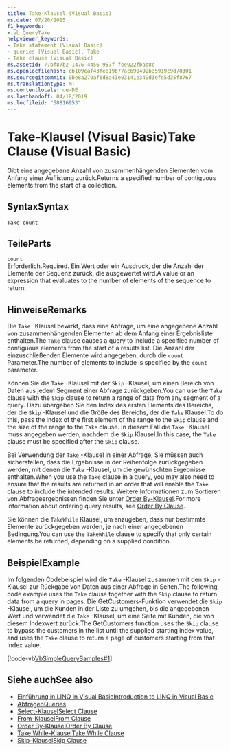 ```yaml
---
title: Take-Klausel (Visual Basic)
ms.date: 07/20/2015
f1_keywords:
- vb.QueryTake
helpviewer_keywords:
- Take statement [Visual Basic]
- queries [Visual Basic], Take
- Take clause [Visual Basic]
ms.assetid: 77bf87b2-1476-4456-957f-fee922fbad8c
ms.openlocfilehash: cb109eaf43fee19b77ac690492b85919c9d78301
ms.sourcegitcommit: 0be8a279af6d8a43e03141e349d3efd5d35f8767
ms.translationtype: MT
ms.contentlocale: de-DE
ms.lasthandoff: 04/18/2019
ms.locfileid: "58816953"
---
```

# <a name="take-clause-visual-basic"></a><span data-ttu-id="72cf3-102">Take-Klausel (Visual Basic)</span><span class="sxs-lookup"><span data-stu-id="72cf3-102">Take Clause (Visual Basic)</span></span>
<span data-ttu-id="72cf3-103">Gibt eine angegebene Anzahl von zusammenhängenden Elementen vom Anfang einer Auflistung zurück.</span><span class="sxs-lookup"><span data-stu-id="72cf3-103">Returns a specified number of contiguous elements from the start of a collection.</span></span>  
  
## <a name="syntax"></a><span data-ttu-id="72cf3-104">Syntax</span><span class="sxs-lookup"><span data-stu-id="72cf3-104">Syntax</span></span>  
  
```  
Take count  
```  
  
## <a name="parts"></a><span data-ttu-id="72cf3-105">Teile</span><span class="sxs-lookup"><span data-stu-id="72cf3-105">Parts</span></span>  
 `count`  
 <span data-ttu-id="72cf3-106">Erforderlich.</span><span class="sxs-lookup"><span data-stu-id="72cf3-106">Required.</span></span> <span data-ttu-id="72cf3-107">Ein Wert oder ein Ausdruck, der die Anzahl der Elemente der Sequenz zurück, die ausgewertet wird.</span><span class="sxs-lookup"><span data-stu-id="72cf3-107">A value or an expression that evaluates to the number of elements of the sequence to return.</span></span>  
  
## <a name="remarks"></a><span data-ttu-id="72cf3-108">Hinweise</span><span class="sxs-lookup"><span data-stu-id="72cf3-108">Remarks</span></span>  
 <span data-ttu-id="72cf3-109">Die `Take` -Klausel bewirkt, dass eine Abfrage, um eine angegebene Anzahl von zusammenhängenden Elementen ab dem Anfang einer Ergebnisliste enthalten.</span><span class="sxs-lookup"><span data-stu-id="72cf3-109">The `Take` clause causes a query to include a specified number of contiguous elements from the start of a results list.</span></span> <span data-ttu-id="72cf3-110">Die Anzahl der einzuschließenden Elemente wird angegeben, durch die `count` Parameter.</span><span class="sxs-lookup"><span data-stu-id="72cf3-110">The number of elements to include is specified by the `count` parameter.</span></span>  
  
 <span data-ttu-id="72cf3-111">Können Sie die `Take` -Klausel mit der `Skip` -Klausel, um einen Bereich von Daten aus jedem Segment einer Abfrage zurückgeben.</span><span class="sxs-lookup"><span data-stu-id="72cf3-111">You can use the `Take` clause with the `Skip` clause to return a range of data from any segment of a query.</span></span> <span data-ttu-id="72cf3-112">Dazu übergeben Sie den Index des ersten Elements des Bereichs, der die `Skip` -Klausel und die Größe des Bereichs, der die `Take` Klausel.</span><span class="sxs-lookup"><span data-stu-id="72cf3-112">To do this, pass the index of the first element of the range to the `Skip` clause and the size of the range to the `Take` clause.</span></span> <span data-ttu-id="72cf3-113">In diesem Fall die `Take` -Klausel muss angegeben werden, nachdem die `Skip` Klausel.</span><span class="sxs-lookup"><span data-stu-id="72cf3-113">In this case, the `Take` clause must be specified after the `Skip` clause.</span></span>  
  
 <span data-ttu-id="72cf3-114">Bei Verwendung der `Take` -Klausel in einer Abfrage, Sie müssen auch sicherstellen, dass die Ergebnisse in der Reihenfolge zurückgegeben werden, mit denen die `Take` -Klausel, um die gewünschten Ergebnisse enthalten.</span><span class="sxs-lookup"><span data-stu-id="72cf3-114">When you use the `Take` clause in a query, you may also need to ensure that the results are returned in an order that will enable the `Take` clause to include the intended results.</span></span> <span data-ttu-id="72cf3-115">Weitere Informationen zum Sortieren von Abfrageergebnissen finden Sie unter [Order By-Klausel](../../../visual-basic/language-reference/queries/order-by-clause.md).</span><span class="sxs-lookup"><span data-stu-id="72cf3-115">For more information about ordering query results, see [Order By Clause](../../../visual-basic/language-reference/queries/order-by-clause.md).</span></span>  
  
 <span data-ttu-id="72cf3-116">Sie können die `TakeWhile` Klausel, um anzugeben, dass nur bestimmte Elemente zurückgegeben werden, je nach einer angegebenen Bedingung.</span><span class="sxs-lookup"><span data-stu-id="72cf3-116">You can use the `TakeWhile` clause to specify that only certain elements be returned, depending on a supplied condition.</span></span>  
  
## <a name="example"></a><span data-ttu-id="72cf3-117">Beispiel</span><span class="sxs-lookup"><span data-stu-id="72cf3-117">Example</span></span>  
 <span data-ttu-id="72cf3-118">Im folgenden Codebeispiel wird die `Take` -Klausel zusammen mit den `Skip` -Klausel zur Rückgabe von Daten aus einer Abfrage in Seiten.</span><span class="sxs-lookup"><span data-stu-id="72cf3-118">The following code example uses the `Take` clause together with the `Skip` clause to return data from a query in pages.</span></span> <span data-ttu-id="72cf3-119">Die GetCustomers-Funktion verwendet die `Skip` -Klausel, um die Kunden in der Liste zu umgehen, bis die angegebenen Wert und verwendet die `Take` -Klausel, um eine Seite mit Kunden, die von diesem Indexwert zurück.</span><span class="sxs-lookup"><span data-stu-id="72cf3-119">The GetCustomers function uses the `Skip` clause to bypass the customers in the list until the supplied starting index value, and uses the `Take` clause to return a page of customers starting from that index value.</span></span>  
  
 [!code-vb[VbSimpleQuerySamples#1](~/samples/snippets/visualbasic/VS_Snippets_VBCSharp/VbSimpleQuerySamples/VB/QuerySamples1.vb#1)]  
  
## <a name="see-also"></a><span data-ttu-id="72cf3-120">Siehe auch</span><span class="sxs-lookup"><span data-stu-id="72cf3-120">See also</span></span>

- [<span data-ttu-id="72cf3-121">Einführung in LINQ in Visual Basic</span><span class="sxs-lookup"><span data-stu-id="72cf3-121">Introduction to LINQ in Visual Basic</span></span>](../../../visual-basic/programming-guide/language-features/linq/introduction-to-linq.md)
- [<span data-ttu-id="72cf3-122">Abfragen</span><span class="sxs-lookup"><span data-stu-id="72cf3-122">Queries</span></span>](../../../visual-basic/language-reference/queries/index.md)
- [<span data-ttu-id="72cf3-123">Select-Klausel</span><span class="sxs-lookup"><span data-stu-id="72cf3-123">Select Clause</span></span>](../../../visual-basic/language-reference/queries/select-clause.md)
- [<span data-ttu-id="72cf3-124">From-Klausel</span><span class="sxs-lookup"><span data-stu-id="72cf3-124">From Clause</span></span>](../../../visual-basic/language-reference/queries/from-clause.md)
- [<span data-ttu-id="72cf3-125">Order By-Klausel</span><span class="sxs-lookup"><span data-stu-id="72cf3-125">Order By Clause</span></span>](../../../visual-basic/language-reference/queries/order-by-clause.md)
- [<span data-ttu-id="72cf3-126">Take While-Klausel</span><span class="sxs-lookup"><span data-stu-id="72cf3-126">Take While Clause</span></span>](../../../visual-basic/language-reference/queries/take-while-clause.md)
- [<span data-ttu-id="72cf3-127">Skip-Klausel</span><span class="sxs-lookup"><span data-stu-id="72cf3-127">Skip Clause</span></span>](../../../visual-basic/language-reference/queries/skip-clause.md)
